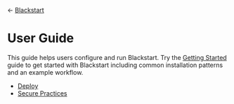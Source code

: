 <span class="mkdocs-hidden">&larr; [Blackstart](../)</span>

# User Guide

This guide helps users configure and run Blackstart. Try the
[Getting Started](../getting-started.md) guide to get started with Blackstart including common
installation patterns and an example workflow.

<div class="mkdocs-hidden">
<ul>
  <li><a href="deploy.md">Deploy</a></li>
  <li><a href="secure-practices.md">Secure Practices</a></li>
</ul>
</div>
